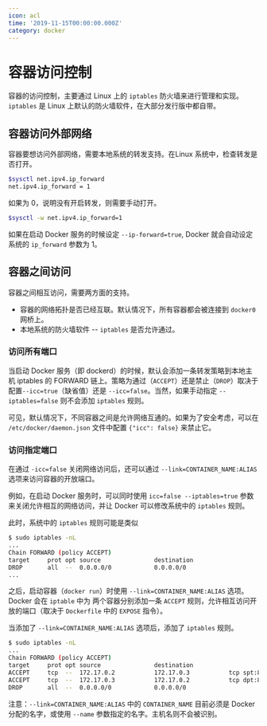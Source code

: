 ```yaml
---
icon: acl
time: '2019-11-15T00:00:00.000Z'
category: docker
---
```


# 容器访问控制

容器的访问控制，主要通过 Linux 上的 `iptables` 防火墙来进行管理和实现。`iptables` 是 Linux 上默认的防火墙软件，在大部分发行版中都自带。

## 容器访问外部网络

容器要想访问外部网络，需要本地系统的转发支持。在Linux 系统中，检查转发是否打开。

```bash
$sysctl net.ipv4.ip_forward
net.ipv4.ip_forward = 1
```

如果为 0，说明没有开启转发，则需要手动打开。

```bash
$sysctl -w net.ipv4.ip_forward=1
```

如果在启动 Docker 服务的时候设定 `--ip-forward=true`, Docker 就会自动设定系统的 `ip_forward` 参数为 1。

## 容器之间访问

容器之间相互访问，需要两方面的支持。

* 容器的网络拓扑是否已经互联。默认情况下，所有容器都会被连接到 `docker0` 网桥上。
* 本地系统的防火墙软件 -- `iptables` 是否允许通过。

### 访问所有端口

当启动 Docker 服务（即 dockerd）的时候，默认会添加一条转发策略到本地主机 iptables 的 FORWARD 链上。策略为通过（`ACCEPT`）还是禁止（`DROP`）取决于配置`--icc=true`（缺省值）还是 `--icc=false`。当然，如果手动指定 `--iptables=false` 则不会添加 `iptables` 规则。

可见，默认情况下，不同容器之间是允许网络互通的。如果为了安全考虑，可以在 `/etc/docker/daemon.json` 文件中配置 `{"icc": false}` 来禁止它。

### 访问指定端口

在通过 `-icc=false` 关闭网络访问后，还可以通过 `--link=CONTAINER_NAME:ALIAS` 选项来访问容器的开放端口。

例如，在启动 Docker 服务时，可以同时使用 `icc=false --iptables=true` 参数来关闭允许相互的网络访问，并让 Docker 可以修改系统中的 `iptables` 规则。

此时，系统中的 `iptables` 规则可能是类似

```bash
$ sudo iptables -nL
...
Chain FORWARD (policy ACCEPT)
target     prot opt source               destination
DROP       all  --  0.0.0.0/0            0.0.0.0/0
...
```

之后，启动容器（`docker run`）时使用 `--link=CONTAINER_NAME:ALIAS` 选项。Docker 会在 `iptable` 中为 两个容器分别添加一条 `ACCEPT` 规则，允许相互访问开放的端口（取决于 `Dockerfile` 中的 `EXPOSE` 指令）。

当添加了 `--link=CONTAINER_NAME:ALIAS` 选项后，添加了 `iptables` 规则。

```bash
$ sudo iptables -nL
...
Chain FORWARD (policy ACCEPT)
target     prot opt source               destination
ACCEPT     tcp  --  172.17.0.2           172.17.0.3           tcp spt:80
ACCEPT     tcp  --  172.17.0.3           172.17.0.2           tcp dpt:80
DROP       all  --  0.0.0.0/0            0.0.0.0/0
```

注意：`--link=CONTAINER_NAME:ALIAS` 中的 `CONTAINER_NAME` 目前必须是 Docker 分配的名字，或使用 `--name` 参数指定的名字。主机名则不会被识别。

